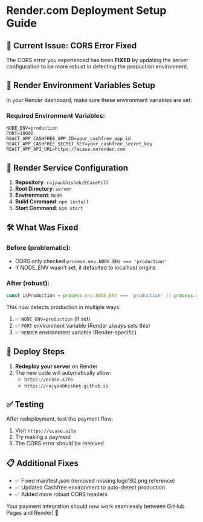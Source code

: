 # Render.com Deployment Setup Guide

## 🚨 Current Issue: CORS Error Fixed

The CORS error you experienced has been **FIXED** by updating the server configuration to be more robust in detecting the production environment.

## 🔧 Render Environment Variables Setup

In your Render dashboard, make sure these environment variables are set:

### Required Environment Variables:
```
NODE_ENV=production
PORT=10000
REACT_APP_CASHFREE_APP_ID=your_cashfree_app_id
REACT_APP_CASHFREE_SECRET_KEY=your_cashfree_secret_key
REACT_APP_API_URL=https://ecase.onrender.com
```

## 📝 Render Service Configuration

1. **Repository**: `rajyaabhishek/ECaseFill`
2. **Root Directory**: `server`
3. **Environment**: `Node`
4. **Build Command**: `npm install`
5. **Start Command**: `npm start`

## 🛠️ What Was Fixed

### Before (problematic):
- CORS only checked `process.env.NODE_ENV === 'production'`
- If NODE_ENV wasn't set, it defaulted to localhost origins

### After (robust):
```javascript
const isProduction = process.env.NODE_ENV === 'production' || process.env.PORT || process.env.RENDER;
```

This now detects production in multiple ways:
1. ✅ `NODE_ENV=production` (if set)
2. ✅ `PORT` environment variable (Render always sets this)
3. ✅ `RENDER` environment variable (Render-specific)

## 🚀 Deploy Steps

1. **Redeploy your server** on Render
2. The new code will automatically allow:
   - `https://ecase.site`
   - `https://rajyaabhishek.github.io`

## ✅ Testing

After redeployment, test the payment flow:
1. Visit `https://ecase.site`
2. Try making a payment
3. The CORS error should be resolved

## 📋 Additional Fixes

- ✅ Fixed manifest.json (removed missing logo192.png reference)
- ✅ Updated Cashfree environment to auto-detect production
- ✅ Added more robust CORS headers

Your payment integration should now work seamlessly between GitHub Pages and Render! 🎉 
